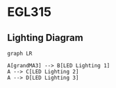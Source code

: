 # EGL315

## Lighting Diagram 

```mermaid
graph LR

A[grandMA3] --> B[LED Lighting 1]
A --> C[LED Lighting 2]
A --> D[LED Lighting 3]

